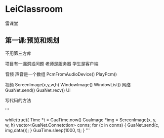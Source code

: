 # LeiClassroom
雷课堂
## 第一课:预览和规划
不用第三方库

项目有一漏洞或问题
    老师是服务器
    学生是客户端

音频
声音是一个数组
    PcmFromAudioDevice()
    PlayPcm()

视频
    ScreenImage(x,y,w,h)
    WindowImage()
    WindowList()
网络
    GuaNet.send()
    GuaNet.recv()
UI


写代码的方法

'''

while(true){
    Time *t = GuaTime.now()
    GuaImage *img = ScreenImage(x, y, w, h)
    vector<GuaNet.Connetction> conns;
    for (c in conns) {
        GuaNet.send(c, img,data());
    }
    GuaTime.sleep(1000, t);
}
'''


